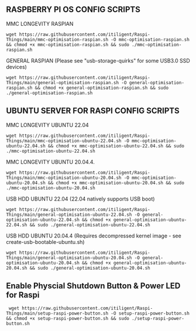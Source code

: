 ## RASPBERRY PI OS CONFIG SCRIPTS

MMC LONGEVITY RASPIAN 
 
    wget https://raw.githubusercontent.com/itiligent/Raspi-Things/main/mmc-optimisation-raspian.sh -O mmc-optimisation-raspian.sh && chmod +x mmc-optimisation-raspian.sh && sudo ./mmc-optimisation-raspian.sh



GENERAL RASPIAN (Please see "usb-storage-quirks" for some USB3.0 SSD devices)

    wget https://raw.githubusercontent.com/itiligent/Raspi-Things/main/general-optimisation-raspian.sh -O general-optimisation-raspian.sh && chmod +x general-optimisation-raspian.sh && sudo ./general-optimisation-raspian.sh



## UBUNTU SERVER FOR RASPI CONFIG SCRIPTS

MMC LONGEVITY UBUNTU 22.04 

    wget https://raw.githubusercontent.com/itiligent/Raspi-Things/main/mmc-optimisation-ubuntu-22.04.sh -O mmc-optimisation-ubuntu-22.04.sh && chmod +x mmc-optimisation-ubuntu-22.04.sh && sudo ./mmc-optimisation-ubuntu-22.04.sh  


MMC LONGEVITY UBUNTU 20.04.4. 

    wget https://raw.githubusercontent.com/itiligent/Raspi-Things/main/mmc-optimisation-ubuntu-20.04.sh -O mmc-optimisation-ubuntu-20.04.sh && chmod +x mmc-optimisation-ubuntu-20.04.sh && sudo ./mmc-optimisation-ubuntu-20.04.sh    
    


USB HDD UBUNTU 22.04 (22.04 natively supports USB boot)

    wget https://raw.githubusercontent.com/itiligent/Raspi-Things/main/general-optimisation-ubuntu-22.04.sh -O general-optimisation-ubuntu-22.04.sh && chmod +x general-optimisation-ubuntu-22.04.sh && sudo ./general-optimisation-ubuntu-22.04.sh


    
USB HDD UBUNTU 20.04.4 (Requires decompressed kernel image - see create-usb-bootable-ubuntu.sh)

    wget https://raw.githubusercontent.com/itiligent/Raspi-Things/main/general-optimisation-ubuntu-20.04.sh -O general-optimisation-ubuntu-20.04.sh && chmod +x general-optimisation-ubuntu-20.04.sh && sudo ./general-optimisation-ubuntu-20.04.sh


## Enable Physcial Shutdown Button & Power LED for Raspi

     wget https://raw.githubusercontent.com/itiligent/Raspi-Things/main/setup-raspi-power-button.sh -O setup-raspi-power-button.sh && chmod +x setup-raspi-power-button.sh && sudo ./setup-raspi-power-button.sh


